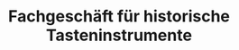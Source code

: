 ---
title: "Fachgeschäft für historische Tasteninstrumente"
url: /hamburg/fachgeschaeft-fuer-historische-tasteninstrumente/
shop: Instrumente
---